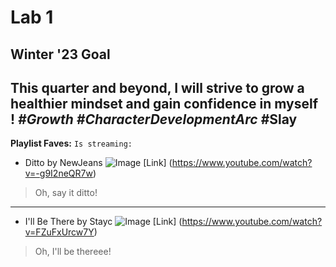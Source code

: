 # Lab 1

## Winter '23 Goal
This quarter and beyond, I will strive to grow a healthier mindset and gain confidence in myself ! *#Growth* *#CharacterDevelopmentArc* **#Slay**
---
**Playlist Faves:**
`Is streaming:`
* Ditto by NewJeans
![Image](https://cdn.vox-cdn.com/thumbor/qXDHOq7dMHWm52TqLWcpj2F4n5s=/0x0:1280x720/1200x800/filters:focal(466x34:670x238)/cdn.vox-cdn.com/uploads/chorus_image/image/70892948/Ditto_Number_1.0.png)
[Link] (https://www.youtube.com/watch?v=-g9I2neQR7w)
> Oh, say it ditto!
---
* I'll Be There by Stayc
![Image]([https://encrypted-tbn0.gstatic.com/images?q=tbn:ANd9GcQQBu5-YVBTgVzmTf30nSQjkjp6G5dtf7r12Q&usqp=CAU](https://encrypted-tbn0.gstatic.com/images?q=tbn:ANd9GcQQBu5-YVBTgVzmTf30nSQjkjp6G5dtf7r12Q&usqp=CAU))
[Link] (https://www.youtube.com/watch?v=FZuFxUrcw7Y)
>Oh, I'll be thereee!
